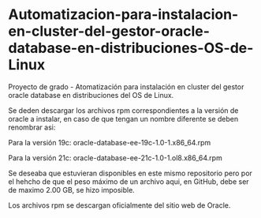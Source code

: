 # Automatizacion-para-instalacion-en-cluster-del-gestor-oracle-database-en-distribuciones-OS-de-Linux
Proyecto de grado - Atomatización para instalación en cluster del gestor oracle database en distribuciones del OS de Linux.


Se deden descargar los archivos rpm correspondientes a la versión de oracle a instalar, en caso de que tengan un nombre diferente se deben renombrar asi:

Para la versión 19c: oracle-database-ee-19c-1.0-1.x86_64.rpm

Para la versión 21c: oracle-database-ee-21c-1.0-1.ol8.x86_64.rpm

Se deseaba que estuvieran disponibles en este mismo repositorio pero por el hehcho de que el peso máximo de un archivo aqui, en GitHub, debe ser de maximo 2.00 GB, se hizo imposible.

Los archivos rpm se descargan oficialmente del sitio web de Oracle.
